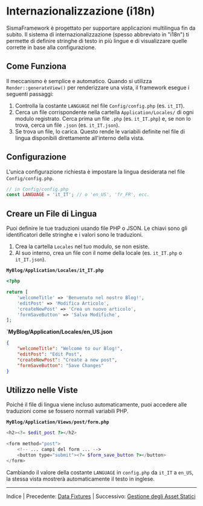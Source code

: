 # Internazionalizzazione (i18n)

SismaFramework è progettato per supportare applicazioni multilingua fin da subito. Il sistema di internazionalizzazione (spesso abbreviato in "i18n") ti permette di definire stringhe di testo in più lingue e di visualizzare quelle corrette in base alla configurazione.

## Come Funziona

Il meccanismo è semplice e automatico. Quando si utilizza `Render::generateView()` per renderizzare una vista, il framework esegue i seguenti passaggi:

1. Controlla la costante `LANGUAGE` nel file `Config/config.php` (es. `it_IT`).
2. Cerca un file corrispondente nella cartella `Application/Locales/` di ogni modulo registrato. Cerca prima un file `.php` (es. `it_IT.php`) e, se non lo trova, cerca un file `.json` (es. `it_IT.json`).
3. Se trova un file, lo carica. Questo rende le variabili definite nel file di lingua disponibili direttamente all'interno della vista.

## Configurazione

L'unica configurazione richiesta è impostare la lingua desiderata nel file `Config/config.php`.

```php
// in Config/config.php
const LANGUAGE = 'it_IT'; // o 'en_US', 'fr_FR', ecc.
```

## Creare un File di Lingua

Puoi definire le tue traduzioni usando file PHP o JSON. Le chiavi sono gli identificatori delle stringhe e i valori sono le traduzioni.

1. Crea la cartella `Locales` nel tuo modulo, se non esiste.
2. Al suo interno, crea un file con il nome della locale (es. `it_IT.php` o `it_IT.json`).

**`MyBlog/Application/Locales/it_IT.php`**

```php
<?php

return [
    'welcomeTitle' => 'Benvenuto nel nostro Blog!',
    'editPost' => 'Modifica Articolo',
    'createNewPost' => 'Crea un nuovo articolo',
    'formSaveButton' => 'Salva Modifiche',
];
```

**`MyBlog/Application/Locales/en_US.json**

```json
{
    "welcomeTitle": "Welcome to our Blog!",
    "editPost": "Edit Post",
    "createNewPost": "Create a new post",
    "formSaveButton": "Save Changes"
}
```

## Utilizzo nelle Viste

Poiché il file di lingua viene incluso automaticamente, puoi accedere alle traduzioni come se fossero normali variabili PHP.

**`MyBlog/Application/Views/post/form.php`**

```php
<h2><?= $edit_post ?></h2>

<form method="post">
    <!-- ... campi del form ... -->
    <button type="submit"><?= $form_save_button ?></button>
</form>
```

Cambiando il valore della costante `LANGUAGE` in `config.php` da `it_IT` a `en_US`, la stessa vista mostrerà automaticamente il testo in inglese.

* * *

Indice | Precedente: [Data Fixtures](data-fixtures.md) | Successivo: [Gestione degli Asset Statici](static-assets.md)
